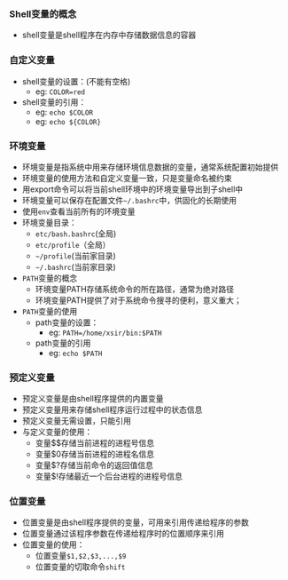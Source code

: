 ### Shell变量的概念

- shell变量是shell程序在内存中存储数据信息的容器

### 自定义变量

- shell变量的设置：(不能有空格)
  - eg: `COLOR=red`
- shell变量的引用：
  - eg: `echo $COLOR`
  - eg: `echo ${COLOR}`

### 环境变量

- 环境变量是指系统中用来存储环境信息数据的变量，通常系统配置初始提供
- 环境变量的使用方法和自定义变量一致，只是变量命名被约束
- 用export命令可以将当前shell环境中的环境变量导出到子shell中
- 环境变量可以保存在配置文件`~/.bashrc`中，供固化的长期使用
- 使用`env`查看当前所有的环境变量
- 环境变量目录：
  - `etc/bash.bashrc`(全局)
  - `etc/profile`（全局）
  - `~/profile`(当前家目录)
  - `~/.bashrc`(当前家目录)
- `PATH`变量的概念
  - 环境变量PATH存储系统命令的所在路径，通常为绝对路径
  - 环境变量PATH提供了对于系统命令搜寻的便利，意义重大；
- `PATH`变量的使用
  - path变量的设置：
    - eg: `PATH=/home/xsir/bin:$PATH`
  - path变量的引用
    - eg: `echo $PATH`

### 预定义变量

- 预定义变量是由shell程序提供的内置变量
- 预定义变量用来存储shell程序运行过程中的状态信息
- 预定义变量无需设置，只能引用
- 与定义变量的使用：
  - 变量$$存储当前进程的进程号信息
  - 变量$0存储当前进程的进程名信息
  - 变量$?存储当前命令的返回值信息
  - 变量$!存储最近一个后台进程的进程号信息

### 位置变量

- 位置变量是由shell程序提供的变量，可用来引用传递给程序的参数
- 位置变量通过该程序参数在传递给程序时的位置顺序来引用
- 位置变量的使用：
  - 位置变量`$1,$2,$3,...,$9`
  - 位置变量的切取命令`shift`